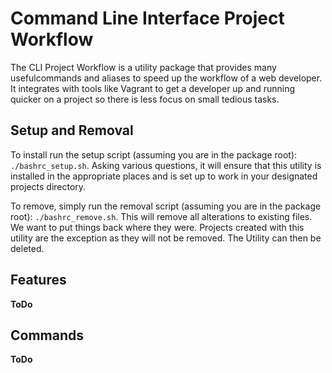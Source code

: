 # Command Line Interface Project Workflow

The CLI Project Workflow is a utility package that provides many usefulcommands and aliases to speed up the workflow of a web developer. It integrates with tools like Vagrant to get a developer up and running quicker on a project so there is less focus on small tedious tasks.

## Setup and Removal

To install run the setup script (assuming you are in the package root): `./bashrc_setup.sh`.
Asking various questions, it will ensure that this utility is installed in the appropriate places and is set up to work in your designated projects directory.

To remove, simply run the removal script (assuming you are in the package root): `./bashrc_remove.sh`. This will remove all alterations to existing files. We want to put things back where they were. Projects created with this utility are the exception as they will not be removed. The Utility can then be deleted.

## Features

**ToDo**

## Commands

**ToDo**